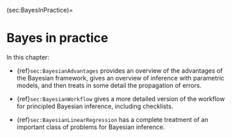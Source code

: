 (sec:BayesInPractice)=
# Bayes in practice

In this chapter:

* {ref}`sec:BayesianAdvantages` provides an overview of the advantages of the Bayesian framework, gives an overview of inference with parametric models, and then treats in some detail the propagation of errors.

* {ref}`sec:BayesianWorkflow` gives a more detailed version of the workflow for principled Bayesian inference, including checklists.

* {ref}`sec:BayesianLinearRegression` has a complete treatment of an important class of problems for Bayesian inference.
